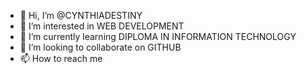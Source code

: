 - 👋 Hi, I’m @CYNTHIADESTINY
- 👀 I’m interested in WEB DEVELOPMENT
- 🌱 I’m currently learning DIPLOMA IN INFORMATION TECHNOLOGY
- 💞️ I’m looking to collaborate on GITHUB
- 📫 How to reach me 

<!---
CYNTHIADESTINY/CYNTHIADESTINY is a ✨ special ✨ repository because its `README.md` (this file) appears on your GitHub profile.
You can click the Preview link to take a look at your changes.
--->
